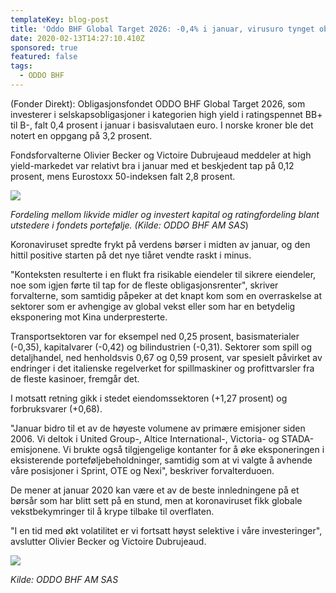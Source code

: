 ```yaml
---
templateKey: blog-post
title: 'Oddo BHF Global Target 2026: -0,4% i januar, virusuro tynget obligasjonsrenter'
date: 2020-02-13T14:27:10.410Z
sponsored: true
featured: false
tags:
  - ODDO BHF
---
```

(Fonder Direkt): Obligasjonsfondet ODDO BHF Global Target 2026, som investerer i selskapsobligasjoner i kategorien high yield i ratingspennet BB+ til B-, falt 0,4 prosent i januar i basisvalutaen euro. I norske kroner ble det notert en oppgang på 3,2 prosent.



Fondsforvalterne Olivier Becker og Victoire Dubrujeaud meddeler at high yield-markedet var relativt bra i januar med et beskjedent tap på 0,12 prosent, mens Eurostoxx 50-indeksen falt 2,8 prosent.

![](/img/globalt.png)

_Fordeling mellom likvide midler og investert kapital og ratingfordeling blant utstedere i fondets portefølje. (Kilde: ODDO BHF AM SAS_)



Koronaviruset spredte frykt på verdens børser i midten av januar, og den hittil positive starten på det nye tiåret vendte raskt i minus.



"Konteksten resulterte i en flukt fra risikable eiendeler til sikrere eiendeler, noe som igjen førte til tap for de fleste obligasjonsrenter", skriver forvalterne, som samtidig påpeker at det knapt kom som en overraskelse at sektorer som er avhengige av global vekst eller som har en betydelig eksponering mot Kina underpresterte.



Transportsektoren var for eksempel ned 0,25 prosent, basismaterialer (-0,35), kapitalvarer (-0,42) og bilindustrien (-0,31). Sektorer som spill og detaljhandel, ned henholdsvis 0,67 og 0,59 prosent, var spesielt påvirket av endringer i det italienske regelverket for spillmaskiner og profittvarsler fra de fleste kasinoer, fremgår det.



I motsatt retning gikk i stedet eiendomssektoren (+1,27 prosent) og forbruksvarer (+0,68).



"Januar bidro til et av de høyeste volumene av primære emisjoner siden 2006. Vi deltok i United Group-, Altice International-, Victoria- og STADA-emisjonene. Vi brukte også tilgjengelige kontanter for å øke eksponeringen i eksisterende porteføljebeholdninger, samtidig som at vi valgte å avhende våre posisjoner i Sprint, OTE og Nexi", beskriver forvalterduoen.



De mener at januar 2020 kan være et av de beste innledningene på et børsår som har blitt sett på en stund, men at koronaviruset fikk globale vekstbekymringer til å krype tilbake til overflaten.



"I en tid med økt volatilitet er vi fortsatt høyst selektive i våre investeringer", avslutter Olivier Becker og Victoire Dubrujeaud.

![](/img/globalt2.png)

_Kilde: ODDO BHF AM SAS_
